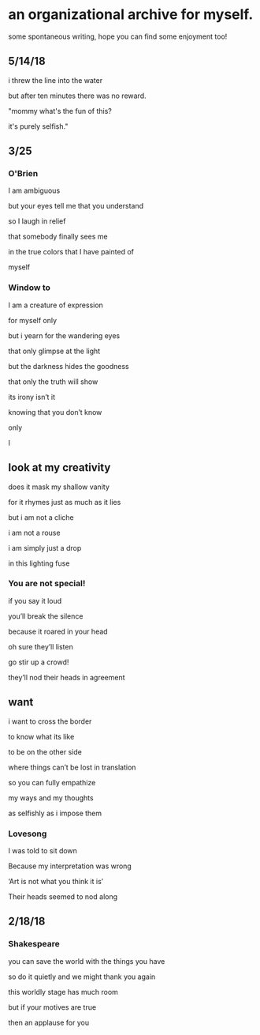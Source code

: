 ---
---

# an organizational archive for myself. 

some spontaneous writing, hope you can find some enjoyment too!

## 5/14/18

i threw the line into the water

but after ten minutes there was no reward.

"mommy what's the fun of this?

it's purely selfish."


## 3/25

### O'Brien

I am ambiguous

but your eyes tell me that you understand

so I laugh in relief

that somebody finally sees me

in the true colors that I have painted of

myself

### Window to 

I am a creature of expression

for myself only

but i yearn for the wandering eyes

that only glimpse at the light

but the darkness hides the goodness

that only the truth will show

its irony isn’t it

knowing that you don’t know

only 

I


## look at my creativity

does it mask my shallow vanity

for it rhymes just as much as it lies

but i am not a cliche

i am not a rouse

i am simply just a drop

in this lighting fuse



### You are not special!

if you say it loud

you’ll break the silence

because it roared in your head

oh sure they’ll listen

go stir up a crowd!

they’ll nod their heads in agreement



## want 

i want to cross the border

to know what its like

to be on the other side

where things can’t be lost in translation

so you can fully empathize

my ways and my thoughts

as selfishly as i impose them


### Lovesong
I was told to sit down 

Because my interpretation was wrong 

‘Art is not what you think it is’

Their heads seemed to nod along 


## 2/18/18

### Shakespeare

you can save the world with the things you have

so do it quietly and we might thank you again

this worldly stage has much room

but if your motives are true

then an applause for you

